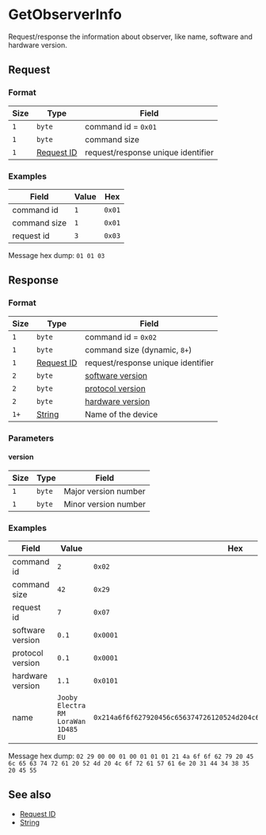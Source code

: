 # GetObserverInfo

Request/response the information about observer, like name, software and hardware version.


## Request

### Format

| Size | Type                                 | Field                              |
| ---- | ------------------------------------ | ---------------------------------- |
| `1`  | `byte`                               | command id = `0x01`                |
| `1`  | `byte`                               | command size                       |
| `1`  | [Request ID](../types.md#request-id) | request/response unique identifier |


### Examples

| Field        | Value | Hex    |
| ------------ | ----- | ------ |
| command id   | `1`   | `0x01` |
| command size | `1`   | `0x01` |
| request id   | `3`   | `0x03` |

Message hex dump: `01 01 03`


## Response

### Format

| Size | Type                                 | Field                              |
| ---- | ------------------------------------ | ---------------------------------- |
| `1`  | `byte`                               | command id = `0x02`                |
| `1`  | `byte`                               | command size (dynamic, `8+`)       |
| `1`  | [Request ID](../types.md#request-id) | request/response unique identifier |
| `2`  | `byte`                               | [software version](#version)       |
| `2`  | `byte`                               | [protocol version](#version)       |
| `2`  | `byte`                               | [hardware version](#version)       |
| `1+` | [String](../types.md#string)         | Name of the device                 |

### Parameters

#### **version**

| Size | Type   | Field                |
| ---- | ------ | -------------------- |
| `1`  | `byte` | Major version number |
| `1`  | `byte` | Minor version number |


### Examples

| Field            | Value                               | Hex                                                                      |
| ---------------- | ----------------------------------- | ------------------------------------------------------------------------ |
| command id       | `2`                                 | `0x02`                                                                   |
| command size     | `42`                                | `0x29`                                                                   |
| request id       | `7`                                 | `0x07`                                                                   |
| software version | `0.1`                               | `0x0001`                                                                 |
| protocol version | `0.1`                               | `0x0001`                                                                 |
| hardware version | `1.1`                               | `0x0101`                                                                 |
| name             | `Jooby Electra RM LoraWan 1D485 EU` | `0x214a6f6f627920456c656374726120524d204c6f726157616e203144343835204555` |

Message hex dump: `02 29 00 00 01 00 01 01 01 21 4a 6f 6f 62 79 20 45 6c 65 63 74 72 61 20 52 4d 20 4c 6f 72 61 57 61 6e 20 31 44 34 38 35 20 45 55`


## See also

* [Request ID](../types.md#request-id)
* [String](../types.md#string)
